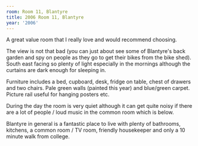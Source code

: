 ```yaml
---
room: Room 11, Blantyre
title: 2006 Room 11, Blantyre
year: '2006'
---
```


A great value room that I really love and would recommend choosing. 

The view is not that bad (you can just about see some of Blantyre's back garden and spy on people as they go to get their bikes from the bike shed). South east facing so plenty of light especially in the mornings although the curtains are dark enough for sleeping in. 

Furniture includes a bed, cupboard, desk, fridge on table, chest of drawers and two chairs. Pale green walls (painted this year) and blue/green carpet. Picture rail useful for hanging posters etc. 

During the day the room is very quiet although it can get quite noisy if there are a lot of people / loud music in the common room which is below.

Blantyre in general is a fantastic place to live with plenty of bathrooms, kitchens, a common room / TV room, friendly housekeeper and only a 10 minute walk from college.